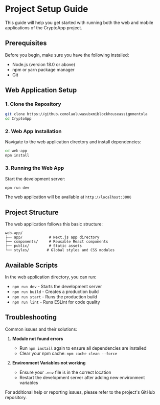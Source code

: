 # Project Setup Guide

This guide will help you get started with running both the web and mobile applications of the CryptoApp project.

## Prerequisites

Before you begin, make sure you have the following installed:

- Node.js (version 18.0 or above)
- npm or yarn package manager
- Git

## Web Application Setup

### 1. Clone the Repository

```bash
git clone https://github.comolaoluwasubxmiblockhouseassignmentola
cd CryptoApp
```

### 2. Web App Installation

Navigate to the web application directory and install dependencies:

```bash
cd web-app
npm install
```

### 3. Running the Web App

Start the development server:

```bash
npm run dev
```

The web application will be available at `http://localhost:3000`



## Project Structure

The web application follows this basic structure:

```
web-app/
├── app/            # Next.js app directory
├── components/     # Reusable React components
├── public/         # Static assets
└── styles/        # Global styles and CSS modules
```

## Available Scripts

In the web application directory, you can run:

- `npm run dev` - Starts the development server
- `npm run build` - Creates a production build
- `npm run start` - Runs the production build
- `npm run lint` - Runs ESLint for code quality

## Troubleshooting

Common issues and their solutions:

1. **Module not found errors**
   - Run `npm install` again to ensure all dependencies are installed
   - Clear your npm cache: `npm cache clean --force`

2. **Environment Variables not working**
   - Ensure your `.env` file is in the correct location
   - Restart the development server after adding new environment variables

For additional help or reporting issues, please refer to the project's GitHub repository.
